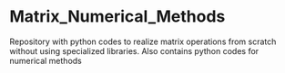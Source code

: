 # Matrix_Numerical_Methods
Repository with python codes to realize matrix operations from scratch without using specialized libraries. Also contains python codes for numerical methods
